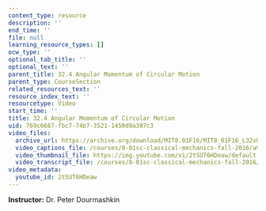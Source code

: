```yaml
---
content_type: resource
description: ''
end_time: ''
file: null
learning_resource_types: []
ocw_type: ''
optional_tab_title: ''
optional_text: ''
parent_title: 32.4 Angular Momentum of Circular Motion
parent_type: CourseSection
related_resources_text: ''
resource_index_text: ''
resourcetype: Video
start_time: ''
title: 32.4 Angular Momentum of Circular Motion
uid: 769c6687-fbc7-74b7-3521-1450d9a387c3
video_files:
  archive_url: https://archive.org/download/MIT8.01F16/MIT8_01F16_L32v04_360p.mp4
  video_captions_file: /courses/8-01sc-classical-mechanics-fall-2016/a9b18105295b5ecf83aaf78e71e78b1c_2tSUT6HDeaw.vtt
  video_thumbnail_file: https://img.youtube.com/vi/2tSUT6HDeaw/default.jpg
  video_transcript_file: /courses/8-01sc-classical-mechanics-fall-2016/de9dbf42b8a7497a43dbfeb56b71c3b0_2tSUT6HDeaw.pdf
video_metadata:
  youtube_id: 2tSUT6HDeaw
---
```


**Instructor:** Dr. Peter Dourmashkin



